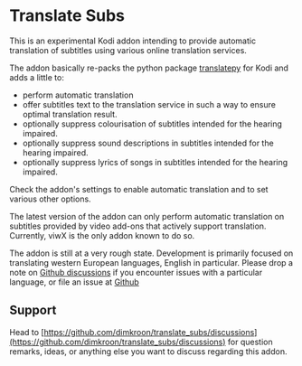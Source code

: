 Translate Subs
==============

This is an experimental Kodi addon intending to provide automatic 
translation of subtitles using various online translation services.

The addon basically re-packs the python package [translatepy](https://github.com/Animenosekai/translate) 
for Kodi and adds a little to:
* perform automatic translation
* offer subtitles text to the translation service in such a way to ensure 
  optimal translation result.
* optionally suppress colourisation of subtitles intended for the hearing 
  impaired.
* optionally suppress sound descriptions in subtitles intended for the 
  hearing impaired.
* optionally suppress lyrics of songs in subtitles intended for the 
  hearing impaired.

Check the addon's settings to enable automatic translation and to set various 
other options.

The latest version of the addon can only perform automatic translation on 
subtitles provided by video add-ons that actively support translation. 
Currently, viwX is the only addon known to do so.

The addon is still at a very rough state. 
Development is primarily focused on translating western European languages, 
English in particular. Please drop a note on 
[Github discussions](https://github.com/dimkroon/translate_subs/discussions) 
if you encounter issues with a particular language, or file an issue at 
[Github](https://github.com/dimkroon/translate_subs/issues)

## Support
Head to [https://github.com/dimkroon/translate_subs/discussions](https://github.com/dimkroon/translate_subs/discussions)
for question remarks, ideas, or anything else you want to discuss regarding this
addon.
